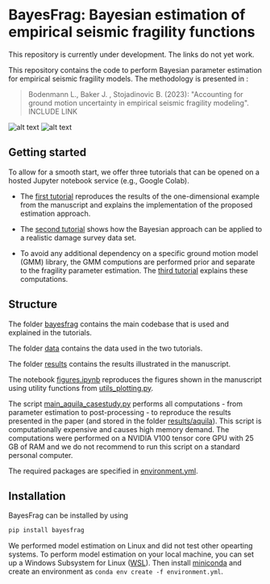 # BayesFrag: Bayesian estimation of empirical seismic fragility functions

This repository is currently under development. The links do not yet work.

<!---
[![DOI](https://zenodo.org/badge/542139247.svg)](https://zenodo.org/badge/latestdoi/542139247)
-->

This repository contains the code to perform Bayesian parameter estimation for empirical seismic fragility models. The methodology is presented in :

> Bodenmann L., Baker J. , Stojadinovic B. (2023): "Accounting for ground motion uncertainty in empirical seismic fragility modeling". INCLUDE LINK

![alt text](https://github.com/bodlukas/empirical-fragility-bayes/blob/main/data/bayesfrag-schema_darks.png#gh-dark-mode-only)
![alt text](https://github.com/bodlukas/empirical-fragility-bayes/blob/main/data/bayesfrag-schema_whites.png#gh-light-mode-only)

## Getting started

To allow for a smooth start, we offer three tutorials that can be opened on a hosted Jupyter notebook service (e.g., Google Colab).  

- The [first tutorial](Tutorial1.ipynb) reproduces the results of the one-dimensional example from the manuscript and explains the implementation of the proposed estimation approach. 

- The [second tutorial](Tutorial2.ipynb) shows how the Bayesian approach can be applied to a realistic damage survey data set. 

- To avoid any additional dependency on a specific ground motion model (GMM) library, the GMM computions are performed prior and separate to the fragility parameter estimation. The [third tutorial](Tutorial3.ipynb) explains these computations.  

## Structure

The folder [bayesfrag](bayesfrag/) contains the main codebase that is used and explained in the tutorials.

The folder [data](data/) contains the data used in the two tutorials.

The folder [results](results/) contains the results illustrated in the manuscript.

The notebook [figures.ipynb](figures.ipynb) reproduces the figures shown in the manuscript using utility functions from [utils_plotting.py](utils_plotting.py).

The script [main_aquila_casestudy.py](main_aquila_casestudy.py) performs all computations - from parameter estimation to post-processing - to reproduce the results presented in the paper (and stored in the folder [results/aquila](results/aquila/)). This script is computationally expensive and causes high memory demand. The computations were performed on a NVIDIA V100 tensor core GPU with 25 GB of RAM and we do not recommend to run this script on a standard personal computer.

The required packages are specified in [environment.yml](environment.yml).

## Installation

BayesFrag can be installed by using 
```python
pip install bayesfrag
```
We performed model estimation on Linux and did not test other opearting systems. To perform model estimation on your local machine, you can set up a Windows Subsystem for Linux ([WSL](https://learn.microsoft.com/en-us/windows/wsl/install)). Then install [miniconda](https://docs.conda.io/en/latest/miniconda.html) and create an environment as `conda env create -f environment.yml`.
